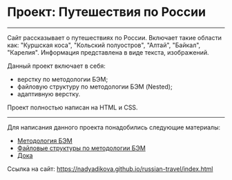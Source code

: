 # Проект: Путешествия по России

---

Сайт рассказывает о путешествиях по России. Включает такие области как: "Куршская коса", "Кольский полуостров", "Алтай", "Байкал", "Карелия". Информация представлена в виде текста, изображений.

Данный проект включает в себя:

- верстку по методологии БЭМ;
- файловую структуру по методологии БЭМ (Nested);
- адаптивную верстку.

Проект полностью написан на HTML и CSS.

---

Для написания данного проекта понадобились следующие материалы:

- [Методология БЭМ](https://ru.bem.info/methodology/)
- [Файловые структуры по методологии БЭМ](https://ru.bem.info/methodology/filestructure/)
- [Дока](https://doka.guide/ "Дока от Яндекс!")

Ссылка на сайт: https://nadyadikova.github.io/russian-travel/index.html
